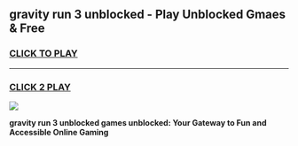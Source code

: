 
## gravity run 3 unblocked - Play Unblocked Gmaes & Free
<h3>
<a href="https://news.freeplayer.one?title=gravity_run_3_unblocked&ref=23F">CLICK TO PLAY</a></h3>
<hr>

<h3>
<a href="https://news.freeplayer.one?title=gravity_run_3_unblocked&ref=23F">CLICK 2 PLAY</a>
  
</h3>

<a href="https://news.freeplayer.one?title=gravity_run_3_unblocked&ref=23F/"><img src="https://clearcache.store/games.png"></a>


**gravity run 3 unblocked games unblocked: Your Gateway to Fun and Accessible Online Gaming**
